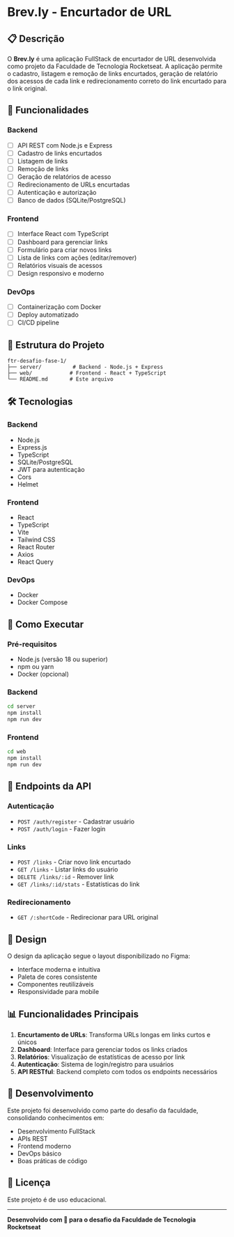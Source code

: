 # Brev.ly - Encurtador de URL

## 📋 Descrição

O **Brev.ly** é uma aplicação FullStack de encurtador de URL desenvolvida como projeto da Faculdade de Tecnologia Rocketseat. A aplicação permite o cadastro, listagem e remoção de links encurtados, geração de relatório dos acessos de cada link e redirecionamento correto do link encurtado para o link original.

## 🚀 Funcionalidades

### Backend
- [ ] API REST com Node.js e Express
- [ ] Cadastro de links encurtados
- [ ] Listagem de links
- [ ] Remoção de links
- [ ] Geração de relatórios de acesso
- [ ] Redirecionamento de URLs encurtadas
- [ ] Autenticação e autorização
- [ ] Banco de dados (SQLite/PostgreSQL)

### Frontend
- [ ] Interface React com TypeScript
- [ ] Dashboard para gerenciar links
- [ ] Formulário para criar novos links
- [ ] Lista de links com ações (editar/remover)
- [ ] Relatórios visuais de acessos
- [ ] Design responsivo e moderno

### DevOps
- [ ] Containerização com Docker
- [ ] Deploy automatizado
- [ ] CI/CD pipeline

## 📁 Estrutura do Projeto

```
ftr-desafio-fase-1/
├── server/          # Backend - Node.js + Express
├── web/            # Frontend - React + TypeScript
└── README.md       # Este arquivo
```

## 🛠️ Tecnologias

### Backend
- Node.js
- Express.js
- TypeScript
- SQLite/PostgreSQL
- JWT para autenticação
- Cors
- Helmet

### Frontend
- React
- TypeScript
- Vite
- Tailwind CSS
- React Router
- Axios
- React Query

### DevOps
- Docker
- Docker Compose

## 🚀 Como Executar

### Pré-requisitos
- Node.js (versão 18 ou superior)
- npm ou yarn
- Docker (opcional)

### Backend
```bash
cd server
npm install
npm run dev
```

### Frontend
```bash
cd web
npm install
npm run dev
```

## 📝 Endpoints da API

### Autenticação
- `POST /auth/register` - Cadastrar usuário
- `POST /auth/login` - Fazer login

### Links
- `POST /links` - Criar novo link encurtado
- `GET /links` - Listar links do usuário
- `DELETE /links/:id` - Remover link
- `GET /links/:id/stats` - Estatísticas do link

### Redirecionamento
- `GET /:shortCode` - Redirecionar para URL original

## 🎨 Design

O design da aplicação segue o layout disponibilizado no Figma:
- Interface moderna e intuitiva
- Paleta de cores consistente
- Componentes reutilizáveis
- Responsividade para mobile

## 📊 Funcionalidades Principais

1. **Encurtamento de URLs**: Transforma URLs longas em links curtos e únicos
2. **Dashboard**: Interface para gerenciar todos os links criados
3. **Relatórios**: Visualização de estatísticas de acesso por link
4. **Autenticação**: Sistema de login/registro para usuários
5. **API RESTful**: Backend completo com todos os endpoints necessários

## 🔧 Desenvolvimento

Este projeto foi desenvolvido como parte do desafio da faculdade, consolidando conhecimentos em:
- Desenvolvimento FullStack
- APIs REST
- Frontend moderno
- DevOps básico
- Boas práticas de código

## 📄 Licença

Este projeto é de uso educacional.

---

**Desenvolvido com 💜 para o desafio da Faculdade de Tecnologia Rocketseat** 